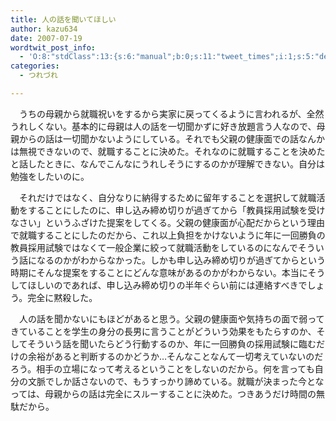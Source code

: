 ```yaml
---
title: 人の話を聞いてほしい
author: kazu634
date: 2007-07-19
wordtwit_post_info:
  - 'O:8:"stdClass":13:{s:6:"manual";b:0;s:11:"tweet_times";i:1;s:5:"delay";i:0;s:7:"enabled";i:1;s:10:"separation";s:2:"60";s:7:"version";s:3:"3.7";s:14:"tweet_template";b:0;s:6:"status";i:2;s:6:"result";a:0:{}s:13:"tweet_counter";i:2;s:13:"tweet_log_ids";a:1:{i:0;i:3065;}s:9:"hash_tags";a:0:{}s:8:"accounts";a:1:{i:0;s:7:"kazu634";}}'
categories:
  - つれづれ

---
```

<div class="section">
<p>
    　うちの母親から就職祝いをするから実家に戻ってくるように言われるが、全然うれしくない。基本的に母親は人の話を一切聞かずに好き放題言う人なので、母親からの話は一切聞かないようにしている。それでも父親の健康面での話なんかは無視できないので、就職することに決めた。それなのに就職することを決めたと話したときに、なんでこんなにうれしそうにするのかが理解できない。自分は勉強をしたいのに。
</p>
  
<p>
    　それだけではなく、自分なりに納得するために留年することを選択して就職活動をすることにしたのに、申し込み締め切りが過ぎてから「教員採用試験を受けなさい」というふざけた提案をしてくる。父親の健康面が心配だからという理由で就職することにしたのだから、これ以上負担をかけないように年に一回勝負の教員採用試験ではなくて一般企業に絞って就職活動をしているのになんでそういう話になるのかがわからなかった。しかも申し込み締め切りが過ぎてからという時期にそんな提案をすることにどんな意味があるのかがわからない。本当にそうしてほしいのであれば、申し込み締め切りの半年ぐらい前には連絡すべきでしょう。完全に黙殺した。
</p>
  
<p>
    　人の話を聞かないにもほどがあると思う。父親の健康面や気持ちの面で弱ってきていることを学生の身分の長男に言うことがどういう効果をもたらすのか、そしてそういう話を聞いたらどう行動するのか、年に一回勝負の採用試験に臨むだけの余裕があると判断するのかどうか…そんなことなんて一切考えていないのだろう。相手の立場になって考えるということをしないのだから。何を言っても自分の文脈でしか話さないので、もうすっかり諦めている。就職が決まった今となっては、母親からの話は完全にスルーすることに決めた。つきあうだけ時間の無駄だから。
</p>
</div>
